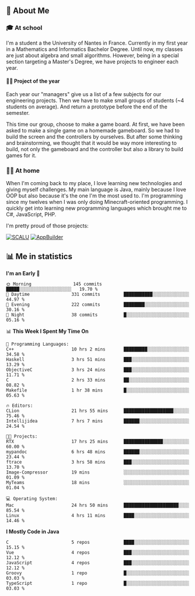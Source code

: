 ## 👀 About Me

### 🎓 At school

I'm a student a the University of Nantes in France. Currently in my first year in a Mathematics and Informatics Bachelor Degree. Until now, my classes are just about algebra and small algorithms. However, being in a special section targeting a Master's Degree, we have projects to engineer each year. 

#### 🔧🔬 Project of the year

Each year our "managers" give us a list of a few subjects for our engineering projects. Then we have to make small groups of students (~4 students on average). And return a prototype before the end of the semester.

This time our group, choose to make a game board. At first, we have been asked to make a single game on a homemade gameboard. So we had to build the screen and the controllers by ourselves. 
But after some thinking and brainstorming, we thought that it would be way more interesting to build, not only the gameboard and the controller but also a library to build games for it.

### 👨‍💻 At home

When I'm coming back to my place, I love learning new technologies and giving myself challenges. My main language is Java, mainly because I love OOP but also because it's the one I'm the most used to. I'm programming since my twelves when I was only doing Minecraft-oriented programming.  I quickly get into learning new programming languages which brought me to C#, JavaScript, PHP. 

I'm pretty proud of those projects:

[![SCALU](https://github-readme-stats.vercel.app/api/pin?username=renardfute&repo=SCALU)](https://github.com/renardfute/scalu)
[![AppBuilder](https://github-readme-stats.vercel.app/api/pin?username=pulsedev2&repo=AppBuilder)](https://github.com/pulsedev2/AppBuilder)

## 📊 Me in statistics
<!--START_SECTION:waka-->
**I'm an Early 🐤** 

```text
🌞 Morning                145 commits         █████░░░░░░░░░░░░░░░░░░░░   19.70 % 
🌆 Daytime                331 commits         ███████████░░░░░░░░░░░░░░   44.97 % 
🌃 Evening                222 commits         ████████░░░░░░░░░░░░░░░░░   30.16 % 
🌙 Night                  38 commits          █░░░░░░░░░░░░░░░░░░░░░░░░   05.16 % 
```


📊 **This Week I Spent My Time On** 

```text
💬 Programming Languages: 
C++                      10 hrs 2 mins       █████████░░░░░░░░░░░░░░░░   34.58 % 
Haskell                  3 hrs 51 mins       ███░░░░░░░░░░░░░░░░░░░░░░   13.29 % 
ObjectiveC               3 hrs 24 mins       ███░░░░░░░░░░░░░░░░░░░░░░   11.71 % 
C                        2 hrs 33 mins       ██░░░░░░░░░░░░░░░░░░░░░░░   08.82 % 
Makefile                 1 hr 38 mins        █░░░░░░░░░░░░░░░░░░░░░░░░   05.63 % 

🔥 Editors: 
CLion                    21 hrs 55 mins      ███████████████████░░░░░░   75.46 % 
Intellijidea             7 hrs 7 mins        ██████░░░░░░░░░░░░░░░░░░░   24.54 % 

🐱‍💻 Projects: 
RTX                      17 hrs 25 mins      ███████████████░░░░░░░░░░   60.00 % 
mypandoc                 6 hrs 48 mins       ██████░░░░░░░░░░░░░░░░░░░   23.44 % 
ftrace                   3 hrs 58 mins       ███░░░░░░░░░░░░░░░░░░░░░░   13.70 % 
Image-Compressor         19 mins             ░░░░░░░░░░░░░░░░░░░░░░░░░   01.09 % 
MyTeams                  18 mins             ░░░░░░░░░░░░░░░░░░░░░░░░░   01.04 % 

💻 Operating System: 
Mac                      24 hrs 50 mins      █████████████████████░░░░   85.54 % 
Linux                    4 hrs 11 mins       ████░░░░░░░░░░░░░░░░░░░░░   14.46 % 
```

**I Mostly Code in Java** 

```text
C                        5 repos             ████░░░░░░░░░░░░░░░░░░░░░   15.15 % 
Vue                      4 repos             ███░░░░░░░░░░░░░░░░░░░░░░   12.12 % 
JavaScript               4 repos             ███░░░░░░░░░░░░░░░░░░░░░░   12.12 % 
Groovy                   1 repo              █░░░░░░░░░░░░░░░░░░░░░░░░   03.03 % 
TypeScript               1 repo              █░░░░░░░░░░░░░░░░░░░░░░░░   03.03 % 
```




<!--END_SECTION:waka-->
